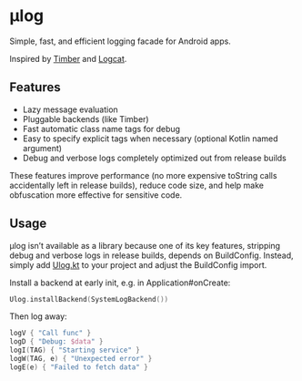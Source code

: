 # µlog

Simple, fast, and efficient logging facade for Android apps.

Inspired by [Timber](https://github.com/JakeWharton/timber) and [Logcat](https://github.com/square/logcat).

## Features

- Lazy message evaluation
- Pluggable backends (like Timber)
- Fast automatic class name tags for debug
- Easy to specify explicit tags when necessary (optional Kotlin named argument)
- Debug and verbose logs completely optimized out from release builds

These features improve performance (no more expensive toString calls accidentally left in release builds), reduce code size, and help make obfuscation more effective for sensitive code.

## Usage

µlog isn’t available as a library because one of its key features, stripping debug and verbose logs in release builds, depends on BuildConfig. Instead, simply add [Ulog.kt](Ulog.kt) to your project and adjust the BuildConfig import.

Install a backend at early init, e.g. in Application#onCreate:

```kotlin
Ulog.installBackend(SystemLogBackend())
```

Then log away:

```kotlin
logV { "Call func" }
logD { "Debug: $data" }
logI(TAG) { "Starting service" }
logW(TAG, e) { "Unexpected error" }
logE(e) { "Failed to fetch data" }
```
